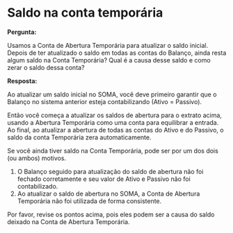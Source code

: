 # Saldo na conta temporária


**Pergunta:**


Usamos a Conta de Abertura Temporária para atualizar o saldo inicial. Depois de ter atualizado o saldo em todas as contas do Balanço, ainda resta algum saldo na Conta Temporária? Qual é a causa desse saldo e como zerar o saldo dessa conta?


**Resposta:**


Ao atualizar um saldo inicial no SOMA, você deve primeiro garantir que o Balanço no sistema anterior esteja contabilizando (Ativo = Passivo).


Então você começa a atualizar os saldos de abertura para o extrato acima, usando a Abertura Temporária como uma conta para equilibrar a entrada. Ao final, ao atualizar a abertura de todas as contas do Ativo e do Passivo, o saldo da conta Temporária zera automaticamente.


Se você ainda tiver saldo na Conta Temporária, pode ser por um dos dois (ou ambos) motivos.


1. O Balanço seguido para atualização do saldo de abertura não foi fechado corretamente e seu valor de Ativo e Passivo não foi contabilizado.
2. Ao atualizar o saldo de abertura no SOMA, a Conta de Abertura Temporária não foi utilizada de forma consistente.


Por favor, revise os pontos acima, pois eles podem ser a causa do saldo deixado na Conta de Abertura Temporária.

